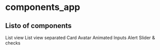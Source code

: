 # components_app

## Listo of components

List view
List view separated
Card
Avatar
Animated
Inputs
Alert
Slider & checks